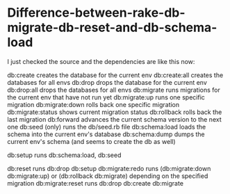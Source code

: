 # Difference-between-rake-db-migrate-db-reset-and-db-schema-load
I just checked the source and the dependencies are like this now:

db:create creates the database for the current env
db:create:all creates the databases for all envs
db:drop drops the database for the current env
db:drop:all drops the databases for all envs
db:migrate runs migrations for the current env that have not run yet
db:migrate:up runs one specific migration
db:migrate:down rolls back one specific migration
db:migrate:status shows current migration status
db:rollback rolls back the last migration
db:forward advances the current schema version to the next one
db:seed (only) runs the db/seed.rb file
db:schema:load loads the schema into the current env's database
db:schema:dump dumps the current env's schema (and seems to create the db as well)

db:setup runs db:schema:load, db:seed

db:reset runs db:drop db:setup
db:migrate:redo runs (db:migrate:down db:migrate:up) or (db:rollback db:migrate) depending on the specified migration
db:migrate:reset runs db:drop db:create db:migrate
